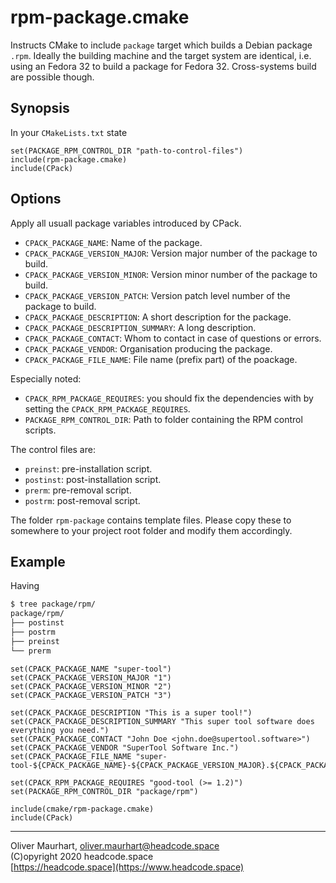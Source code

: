 # rpm-package.cmake

Instructs CMake to include `package` target which builds a Debian package `.rpm`. Ideally the building machine and the 
target system are identical, i.e. using an Fedora 32 to build a package for Fedora 32. Cross-systems build are possible 
though.


## Synopsis

In your `CMakeLists.txt` state
```
set(PACKAGE_RPM_CONTROL_DIR "path-to-control-files")
include(rpm-package.cmake)
include(CPack)
```

## Options

Apply all usuall package variables introduced by CPack.

* `CPACK_PACKAGE_NAME`: Name of the package.
* `CPACK_PACKAGE_VERSION_MAJOR`: Version major number of the package to build.
* `CPACK_PACKAGE_VERSION_MINOR`: Version minor number of the package to build.
* `CPACK_PACKAGE_VERSION_PATCH`: Version patch level number of the package to build.
* `CPACK_PACKAGE_DESCRIPTION`: A short description for the package.
* `CPACK_PACKAGE_DESCRIPTION_SUMMARY`: A long description.
* `CPACK_PACKAGE_CONTACT`: Whom to contact in case of questions or errors.
* `CPACK_PACKAGE_VENDOR`: Organisation producing the package.
* `CPACK_PACKAGE_FILE_NAME`: File name (prefix part) of the poackage.

Especially noted:
* `CPACK_RPM_PACKAGE_REQUIRES`: you should fix the dependencies with by setting the `CPACK_RPM_PACKAGE_REQUIRES`.
* `PACKAGE_RPM_CONTROL_DIR`: Path to folder containing the RPM control scripts.

The control files are:
* `preinst`: pre-installation script.
* `postinst`: post-installation script.
* `prerm`: pre-removal script.
* `postrm`: post-removal script.


The folder `rpm-package` contains template files. Please copy these to somewhere to your project root folder and
modify them accordingly.


## Example

Having 
```bash
$ tree package/rpm/
package/rpm/
├── postinst
├── postrm
├── preinst
└── prerm
```

```
set(CPACK_PACKAGE_NAME "super-tool")
set(CPACK_PACKAGE_VERSION_MAJOR "1")
set(CPACK_PACKAGE_VERSION_MINOR "2")
set(CPACK_PACKAGE_VERSION_PATCH "3")

set(CPACK_PACKAGE_DESCRIPTION "This is a super tool!")
set(CPACK_PACKAGE_DESCRIPTION_SUMMARY "This super tool software does everything you need.")
set(CPACK_PACKAGE_CONTACT "John Doe <john.doe@supertool.software>")
set(CPACK_PACKAGE_VENDOR "SuperTool Software Inc.")
set(CPACK_PACKAGE_FILE_NAME "super-tool-${CPACK_PACKAGE_NAME}-${CPACK_PACKAGE_VERSION_MAJOR}.${CPACK_PACKAGE_VERSION_MINOR}-${CMAKE_SYSTEM_PROCESSOR}")

set(CPACK_RPM_PACKAGE_REQUIRES "good-tool (>= 1.2)")
set(PACKAGE_RPM_CONTROL_DIR "package/rpm")

include(cmake/rpm-package.cmake)
include(CPack)
```


---

Oliver Maurhart, <oliver.maurhart@headcode.space>  
(C)opyright 2020 headcode.space  
[https://headcode.space](https://www.headcode.space)
